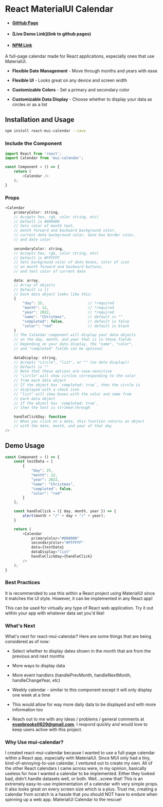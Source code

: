 # React MaterialUI Calendar

* #### [GitHub Page](https://github.com/evanbrooks0629/react-mui-calendar)
* #### [Live Demo Link](link to github pages)
* #### [NPM Link](https://www.npmjs.com/package/react-mui-calendar)

A full-page calendar made for React applications, especially ones that use MaterialUI.

* **Flexible Date Management** - Move through months and years with ease

* **Flexible UI** - Looks great on any device and screen width

* **Customizable Colors** - Set a primary and secondary color

* **Customizable Data Display** - Choose whether to display your data as circles or as a list

## Installation and Usage

```sh
npm install react-mui-calendar --save
```

### Include the Component

```js
import React from 'react';
import Calendar from 'mui-calendar';

const Component = () => {
    return (
        <Calendar />
    );
}
```

### Props

```js
<Calendar
    primaryColor: string,
    // Accepts hex, rgb, color string, etc)
    // Default is #000000
    // Sets color of month text, 
    // month forward and backward background color,
    // current date background color, date box border color,
    // and date color
    
    secondaryColor: string,
    // Accepts hex, rgb, color string, etc)
    // Default is #FFFFFF
    // Sets background color of date boxes, color of icon
    // on month forward and backward buttons,
    // and text color of current date
    
    data: array,
    // Array of objects
    // Default is []
    // Each data object looks like this:
    {
        "day": 25,                    // *required
        "month": 12,                  // *required
        "year": 2022,                 // *required
        "name": "Christmas",          // default is ""
        "completed": false,           // default is false
        "color": "red"                // default is black
    }
    // The Calendar component will display your data objects 
    // on the day, month, and year that is in those fields
    // Depending on your data display, the "name", "color",
    // and "completed" fields can be optional
    
    dataDisplay: string,
    // Accepts "circle", "list", or "" (no data display))
    // Default is ""
    // Note that these options are case-sensitive
    // "circle" will show circles corresponding to the color
    // from each data object
    // If the object has `completed: true`, then the circle is
    // displayed with a check icon
    // "list" will show boxes with the color and name from
    // each data object
    // If the object has `completed: true`,
    // then the text is striked-through
    
    handleClickDay: function
    // When you click on a date, this function returns an object
    // with the date, month, and year of that day
/>
```

## Demo Usage

```js
const Component = () => {
    const testData = [
        {
            "day": 25,    
            "month": 12,     
            "year": 2022, 
            "name": "Christmas",
            "completed": false, 
            "color": "red" 
        }
    ];

    const handleClick = ({ day, month, year }) => {
        alert(month + "/" + day + "/" + year);
    }

    return (
        <Calendar 
            primaryColor="#000000"
            secondaryColor="#FFFFFF"
            data={testData} 
            dataDisplay="list"
            handleClickDay={handleClick}
        />
    );
}
```


### Best Practices

It is recommended to use this within a React project using MaterialUI since it matches the UI style. However, it can be implemented in any React app! 

This can be used for virtually any type of React web application. Try it out within your app with whatever data set you'd like! 


### What's Next

What's next for react-mui-calendar? Here are some things that are being considered as of now:
* Select whether to display dates shown in the month that are from the previous and next months
* More ways to display data
* More event handlers (handlePrevMonth, handleNextMonth, handleChangeYear, etc)

* Weekly calendar - similar to this component except it will only display one week at a time
* This would allow for way more daily data to be displayed and with more information too

* Reach out to me with any ideas / problems / general comments at **evanbrooks0629@gmail.com**. I respond quickly and would love to keep users active with this project.


### Why Use mui-calendar?

I created react-mui-calendar because I wanted to use a full-page calendar within a React app, especially with MaterialUI. Since MUI only had a tiny, kind-of-annoying-to-use calendar, I ventured out to create my own.  All of the other React calendars I came across were, in my opinion, basically useless for how I wanted a calendar to be implemented. Either they looked bad, didn't handle datasets well, or both. Well...screw that! This is an extremely easy-to-use implementation of a calendar with very simple props. It also looks great on every screen size which is a plus. Trust me, creating a calendar from scratch is a hassle that you should NOT have to endure when spinning up a web app. MaterialUI Calendar to the rescue!
